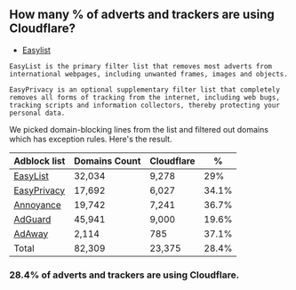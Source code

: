 ## How many % of adverts and trackers are using Cloudflare?


- [Easylist](https://web.archive.org/web/20210516110248/https://easylist.to/)
```
EasyList is the primary filter list that removes most adverts from international webpages, including unwanted frames, images and objects.

EasyPrivacy is an optional supplementary filter list that completely removes all forms of tracking from the internet, including web bugs, tracking scripts and information collectors, thereby protecting your personal data.
```


We picked domain-blocking lines from the list and filtered out domains which has exception rules.
Here's the result.


| Adblock list | Domains Count | Cloudflare | % |
| --- | --- | --- | --- |
| [EasyList](https://easylist.to/easylist/easylist.txt) | 32,034 | 9,278 | 29% |
| [EasyPrivacy](https://easylist.to/easylist/easyprivacy.txt) | 17,692 | 6,027 | 34.1% |
| [Annoyance](https://secure.fanboy.co.nz/fanboy-annoyance.txt) | 19,742 | 7,241 | 36.7% |
| [AdGuard](https://adguardteam.github.io/AdGuardSDNSFilter/Filters/filter.txt) | 45,941 | 9,000 | 19.6% |
| [AdAway](https://raw.githubusercontent.com/AdAway/adaway.github.io/master/hosts.txt) | 2,114 | 785 | 37.1% |
| Total | 82,309 | 23,375 | 28.4% |


### 28.4% of adverts and trackers are using Cloudflare.